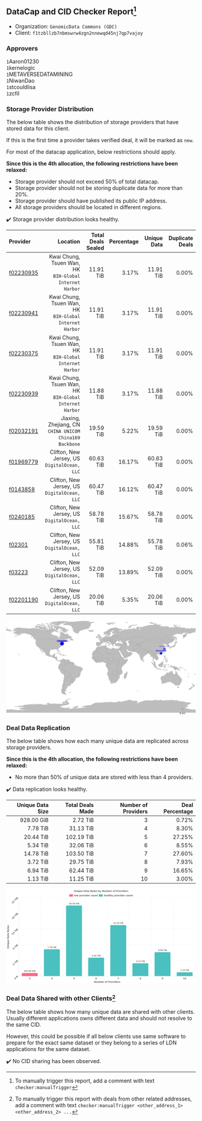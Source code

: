 ## DataCap and CID Checker Report[^1]
 - Organization: `GenomicData Commons (GDC)`
 - Client: `f1tzbllzb7nbmswrw4zgn2nnewqd45nj7qp7vajoy`
### Approvers
`1`Aaron01230<br/>`1`kernelogic<br/>`1`METAVERSEDATAMINING<br/>`1`NiwanDao<br/>`1`stcouldlisa<br/>`1`zcfil

### Storage Provider Distribution
The below table shows the distribution of storage providers that have stored data for this client.

If this is the first time a provider takes verified deal, it will be marked as `new`.

For most of the datacap application, below restrictions should apply.

**Since this is the 4th allocation, the following restrictions have been relaxed:**
 - Storage provider should not exceed 50% of total datacap.
 - Storage provider should not be storing duplicate data for more than 20%.
 - Storage provider should have published its public IP address.
 - All storage providers should be located in different regions.

✔️ Storage provider distribution looks healthy.

| Provider                                              |                                                   Location | Total Deals Sealed | Percentage | Unique Data | Duplicate Deals |
| :---------------------------------------------------- | ---------------------------------------------------------: | -----------------: | ---------: | ----------: | --------------: |
| [f02230935](https://filfox.info/en/address/f02230935) | Kwai Chung, Tsuen Wan, HK<br/>`BIH-Global Internet Harbor` |          11.91 TiB |      3.17% |   11.91 TiB |           0.00% |
| [f02230941](https://filfox.info/en/address/f02230941) | Kwai Chung, Tsuen Wan, HK<br/>`BIH-Global Internet Harbor` |          11.91 TiB |      3.17% |   11.91 TiB |           0.00% |
| [f02230375](https://filfox.info/en/address/f02230375) | Kwai Chung, Tsuen Wan, HK<br/>`BIH-Global Internet Harbor` |          11.91 TiB |      3.17% |   11.91 TiB |           0.00% |
| [f02230939](https://filfox.info/en/address/f02230939) | Kwai Chung, Tsuen Wan, HK<br/>`BIH-Global Internet Harbor` |          11.88 TiB |      3.17% |   11.88 TiB |           0.00% |
| [f02032191](https://filfox.info/en/address/f02032191) | Jiaxing, Zhejiang, CN<br/>`CHINA UNICOM China169 Backbone` |          19.59 TiB |      5.22% |   19.59 TiB |           0.00% |
| [f01969779](https://filfox.info/en/address/f01969779) |            Clifton, New Jersey, US<br/>`DigitalOcean, LLC` |          60.63 TiB |     16.17% |   60.63 TiB |           0.00% |
| [f0143858](https://filfox.info/en/address/f0143858)   |            Clifton, New Jersey, US<br/>`DigitalOcean, LLC` |          60.47 TiB |     16.12% |   60.47 TiB |           0.00% |
| [f0240185](https://filfox.info/en/address/f0240185)   |            Clifton, New Jersey, US<br/>`DigitalOcean, LLC` |          58.78 TiB |     15.67% |   58.78 TiB |           0.00% |
| [f02301](https://filfox.info/en/address/f02301)       |            Clifton, New Jersey, US<br/>`DigitalOcean, LLC` |          55.81 TiB |     14.88% |   55.78 TiB |           0.06% |
| [f03223](https://filfox.info/en/address/f03223)       |            Clifton, New Jersey, US<br/>`DigitalOcean, LLC` |          52.09 TiB |     13.89% |   52.09 TiB |           0.00% |
| [f02201190](https://filfox.info/en/address/f02201190) |            Clifton, New Jersey, US<br/>`DigitalOcean, LLC` |          20.06 TiB |      5.35% |   20.06 TiB |           0.00% |

<img src="https://raw.githubusercontent.com/data-preservation-programs/filplus-checker-assets/main/filecoin-project/filecoin-plus-large-datasets/issues/1974/1689154373837.png"/>

### Deal Data Replication
The below table shows how each many unique data are replicated across storage providers.


**Since this is the 4th allocation, the following restrictions have been relaxed:**
- No more than 50% of unique data are stored with less than 4 providers.

✔️ Data replication looks healthy.

| Unique Data Size | Total Deals Made | Number of Providers | Deal Percentage |
| ---------------: | ---------------: | ------------------: | --------------: |
|       928.00 GiB |         2.72 TiB |                   3 |           0.72% |
|         7.78 TiB |        31.13 TiB |                   4 |           8.30% |
|        20.44 TiB |       102.19 TiB |                   5 |          27.25% |
|         5.34 TiB |        32.06 TiB |                   6 |           8.55% |
|        14.78 TiB |       103.50 TiB |                   7 |          27.60% |
|         3.72 TiB |        29.75 TiB |                   8 |           7.93% |
|         6.94 TiB |        62.44 TiB |                   9 |          16.65% |
|         1.13 TiB |        11.25 TiB |                  10 |           3.00% |

<img src="https://raw.githubusercontent.com/data-preservation-programs/filplus-checker-assets/main/filecoin-project/filecoin-plus-large-datasets/issues/1974/1689154374621.png"/>

### Deal Data Shared with other Clients[^3]
The below table shows how many unique data are shared with other clients.
Usually different applications owns different data and should not resolve to the same CID.

However, this could be possible if all below clients use same software to prepare for the exact same dataset or they belong to a series of LDN applications for the same dataset.

✔️ No CID sharing has been observed.

[^1]: To manually trigger this report, add a comment with text `checker:manualTrigger`

[^2]: Deals from those addresses are combined into this report as they are specified with `checker:manualTrigger`

[^3]: To manually trigger this report with deals from other related addresses, add a comment with text `checker:manualTrigger <other_address_1> <other_address_2> ...`
